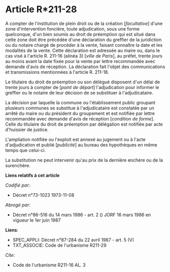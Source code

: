 # Article R*211-28

A compter de l'institution de plein droit ou de la création [*facultative*] d'une zone d'intervention foncière, toute
adjudication, sous une forme quelconque, d'un bien soumis au droit de préemption qui est situé dans cette zone doit être
précédée d'une déclaration du greffier de la juridiction ou du notaire chargé de procéder à la vente, faisant connaître la
date et les modalités de la vente. Cette déclaration est adressée au maire ou, dans le cas visé à l'article R. 211-16 (alinéa
3) [*ville de Paris*], au préfet, trente jours au moins avant la date fixée pour la vente par lettre recommandée avec demande
d'avis de réception. La déclaration fait l'objet des communications et transmissions mentionnées à l'article R. 211-18.

Le titulaire du droit de préemption ou son délégué disposent d'un délai de trente jours à compter de [*point de départ*]
l'adjudication pour informer le greffier ou le notaire de leur décision de se substituer à l'adjudicataire.

La décision par laquelle la commune ou l'établissement public groupant plusieurs communes se substitue à l'adjudicataire est
constatée par un arrêté du maire ou du président du groupement et est notifiée par lettre recommandée avec demande d'avis de
réception [*condition de forme*]. Celle du titulaire du droit de préemption par délégation est notifiée par acte d'huissier
de justice.

L'ampliation notifiée ou l'exploit est annexé au jugement ou à l'acte d'adjudication et publié [*publicité*] au bureau des
hypothèques en même temps que celui-ci.

La substitution ne peut intervenir qu'au prix de la dernière enchère ou de la surenchère.

**Liens relatifs à cet article**

_Codifié par_:

  - Décret n°73-1023 1973-11-08

_Abrogé par_:

  - Décret n°86-516 du 14 mars 1986 - art. 2 () JORF 16 mars 1986 en vigueur le   1er juin 1987

**Liens**:

  - SPEC_APPLI: Décret n°87-284 du 22 avril 1987 - art. 5 (V)
  - TXT_ASSOCIE: Code de l'urbanisme R211-29

_Cite_:

  - Code de l'urbanisme R211-16 AL. 3
